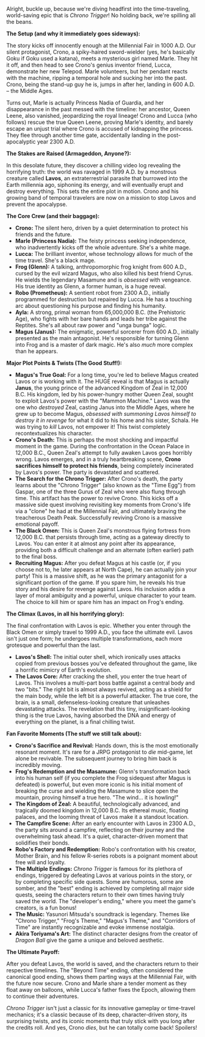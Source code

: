 Alright, buckle up, because we're diving headfirst into the time-traveling, world-saving epic that is *Chrono Trigger*! No holding back, we're spilling all the beans.

**The Setup (and why it immediately goes sideways):**

The story kicks off innocently enough at the Millennial Fair in 1000 A.D. Our silent protagonist, Crono, a spiky-haired sword-wielder (yes, he's basically Goku if Goku used a katana), meets a mysterious girl named Marle. They hit it off, and then head to see Crono's genius inventor friend, Lucca, demonstrate her new Telepod. Marle volunteers, but her pendant reacts with the machine, ripping a temporal hole and sucking her into the past. Crono, being the stand-up guy he is, jumps in after her, landing in 600 A.D. – the Middle Ages.

Turns out, Marle is actually Princess Nadia of Guardia, and her disappearance in the past messed with the timeline: her ancestor, Queen Leene, also vanished, jeopardizing the royal lineage! Crono and Lucca (who follows) rescue the true Queen Leene, proving Marle's identity, and barely escape an unjust trial where Crono is accused of kidnapping the princess. They flee through another time gate, accidentally landing in the post-apocalyptic year 2300 A.D.

**The Stakes are Raised (Armageddon, Anyone?):**

In this desolate future, they discover a chilling video log revealing the horrifying truth: the world was ravaged in 1999 A.D. by a monstrous creature called **Lavos**, an extraterrestrial parasite that burrowed into the Earth millennia ago, siphoning its energy, and will eventually erupt and destroy everything. This sets the entire plot in motion. Crono and his growing band of temporal travelers are now on a mission to stop Lavos and prevent the apocalypse.

**The Core Crew (and their baggage):**

* **Crono:** The silent hero, driven by a quiet determination to protect his friends and the future.
* **Marle (Princess Nadia):** The feisty princess seeking independence, who inadvertently kicks off the whole adventure. She's a white mage.
* **Lucca:** The brilliant inventor, whose technology allows for much of the time travel. She's a black mage.
* **Frog (Glenn):** A talking, anthropomorphic frog knight from 600 A.D., cursed by the evil wizard Magus, who also killed his best friend Cyrus. He wields the legendary Masamune and is *obsessed* with vengeance. His true identity as Glenn, a former human, is a huge reveal.
* **Robo (Prometheus):** A sentient robot from 2300 A.D., initially programmed for destruction but repaired by Lucca. He has a touching arc about questioning his purpose and finding his humanity.
* **Ayla:** A strong, primal woman from 65,000,000 B.C. (the Prehistoric Age), who fights with her bare hands and leads her tribe against the Reptites. She's all about raw power and "unga bunga" logic.
* **Magus (Janus):** The enigmatic, powerful sorcerer from 600 A.D., initially presented as the main antagonist. He's responsible for turning Glenn into Frog and is a master of dark magic. He's also *much* more complex than he appears.

**Major Plot Points & Twists (The Good Stuff!):**

* **Magus's True Goal:** For a long time, you're led to believe Magus created Lavos or is working with it. The HUGE reveal is that Magus is actually **Janus**, the young prince of the advanced Kingdom of Zeal in 12,000 B.C. His kingdom, led by his power-hungry mother Queen Zeal, sought to exploit Lavos's power with the "Mammon Machine." Lavos was the one who *destroyed* Zeal, casting Janus into the Middle Ages, where he grew up to become Magus, *obsessed with summoning Lavos himself to destroy it in revenge* for what it did to his home and his sister, Schala. He was trying to *kill* Lavos, not empower it! This twist completely recontextualizes his character.
* **Crono's Death:** This is perhaps the most shocking and impactful moment in the game. During the confrontation in the Ocean Palace in 12,000 B.C., Queen Zeal's attempt to fully awaken Lavos goes horribly wrong. Lavos emerges, and in a truly heartbreaking scene, **Crono sacrifices himself to protect his friends**, being completely incinerated by Lavos's power. The party is devastated and scattered.
* **The Search for the Chrono Trigger:** After Crono's death, the party learns about the "Chrono Trigger" (also known as the "Time Egg") from Gaspar, one of the three Gurus of Zeal who were also flung through time. This artifact has the power to revive Crono. This kicks off a massive side quest involving revisiting key moments from Crono's life via a "clone" he had at the Millennial Fair, and ultimately braving the treacherous Death Peak. Successfully reviving Crono is a massive emotional payoff.
* **The Black Omen:** This is Queen Zeal's monstrous flying fortress from 12,000 B.C. that persists through time, acting as a gateway directly to Lavos. You can enter it at almost any point after its appearance, providing both a difficult challenge and an alternate (often earlier) path to the final boss.
* **Recruiting Magus:** After you defeat Magus at his castle (or, if you choose not to, he later appears at North Cape), he can actually join your party! This is a massive shift, as he was the primary antagonist for a significant portion of the game. If you spare him, he reveals his true story and his desire for revenge against Lavos. His inclusion adds a layer of moral ambiguity and a powerful, unique character to your team. The choice to kill him or spare him has an impact on Frog's ending.

**The Climax (Lavos, in all his horrifying glory):**

The final confrontation with Lavos is epic. Whether you enter through the Black Omen or simply travel to 1999 A.D., you face the ultimate evil. Lavos isn't just one form; he undergoes multiple transformations, each more grotesque and powerful than the last.

* **Lavos's Shell:** The initial outer shell, which ironically uses attacks copied from previous bosses you've defeated throughout the game, like a horrific mimicry of Earth's evolution.
* **The Lavos Core:** After cracking the shell, you enter the true heart of Lavos. This involves a multi-part boss battle against a central body and two "bits." The right bit is almost always revived, acting as a shield for the main body, while the left bit is a powerful attacker. The true core, the brain, is a small, defenseless-looking creature that unleashes devastating attacks. The revelation that this tiny, insignificant-looking thing is the true Lavos, having absorbed the DNA and energy of everything on the planet, is a final chilling twist.

**Fan Favorite Moments (The stuff we still talk about):**

* **Crono's Sacrifice and Revival:** Hands down, this is the most emotionally resonant moment. It's rare for a JRPG protagonist to *die* mid-game, let alone be revivable. The subsequent journey to bring him back is incredibly moving.
* **Frog's Redemption and the Masamune:** Glenn's transformation back into his human self (if you complete the Frog sidequest after Magus is defeated) is powerful, but even more iconic is his initial moment of breaking the curse and wielding the Masamune to slice open the mountain, proving himself a true hero. "The wind... it is howling!"
* **The Kingdom of Zeal:** A beautiful, technologically advanced, and tragically doomed kingdom in 12,000 B.C. Its ethereal music, floating palaces, and the looming threat of Lavos make it a standout location.
* **The Campfire Scene:** After an early encounter with Lavos in 2300 A.D., the party sits around a campfire, reflecting on their journey and the overwhelming task ahead. It's a quiet, character-driven moment that solidifies their bonds.
* **Robo's Factory and Redemption:** Robo's confrontation with his creator, Mother Brain, and his fellow R-series robots is a poignant moment about free will and loyalty.
* **The Multiple Endings:** *Chrono Trigger* is famous for its plethora of endings, triggered by defeating Lavos at various points in the story, or by completing specific side quests. Some are humorous, some are somber, and the "best" ending is achieved by completing all major side quests, seeing the characters return to their own times having truly saved the world. The "developer's ending," where you meet the game's creators, is a fun bonus!
* **The Music:** Yasunori Mitsuda's soundtrack is legendary. Themes like "Chrono Trigger," "Frog's Theme," "Magus's Theme," and "Corridors of Time" are instantly recognizable and evoke immense nostalgia.
* **Akira Toriyama's Art:** The distinct character designs from the creator of *Dragon Ball* give the game a unique and beloved aesthetic.

**The Ultimate Payoff:**

After you defeat Lavos, the world is saved, and the characters return to their respective timelines. The "Beyond Time" ending, often considered the canonical good ending, shows them parting ways at the Millennial Fair, with the future now secure. Crono and Marle share a tender moment as they float away on balloons, while Lucca's father fixes the Epoch, allowing them to continue their adventures.

*Chrono Trigger* isn't just a classic for its innovative gameplay or time-travel mechanics; it's a classic because of its deep, character-driven story, its surprising twists, and its iconic moments that truly stick with you long after the credits roll. And yes, Crono *dies*, but he can totally come back! Spoilers!